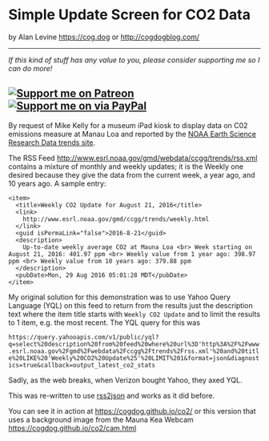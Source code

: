 # Simple Update Screen for CO2 Data

by Alan Levine https://cog.dog or http://cogdogblog.com/

-----
*If this kind of stuff has any value to you, please consider supporting me so I can do more!*

[![Support me on Patreon](http://cogdog.github.io/images/badge-patreon.png)](https://patreon.com/cogdog) [![Support me on via PayPal](http://cogdog.github.io/images/badge-paypal.png)](https://paypal.me/cogdog)
----- 

By request of Mike Kelly for a museum iPad kiosk to display data on C02 emissions measure at Manau Loa and reported by the [NOAA Earth Science Research Data trends site](http://www.esrl.noaa.gov/gmd/ccgg/trends/index.html).

The RSS Feed http://www.esrl.noaa.gov/gmd/webdata/ccgg/trends/rss.xml contains a mixture of monthly and weekly updates; it is the Weekly one desired because they give the data from the current week, a year ago, and 10 years ago. A sample entry:

```
<item>
  <title>Weekly CO2 Update for August 21, 2016</title>
  <link>
    http://www.esrl.noaa.gov/gmd/ccgg/trends/weekly.html
  </link>
  <guid isPermaLink="false">2016-8-21</guid>
  <description>
    Up-to-date weekly average CO2 at Mauna Loa <br> Week starting on August 21, 2016: 401.97 ppm <br> Weekly value from 1 year ago: 398.97 ppm <br> Weekly value from 10 years ago: 379.88 ppm
  </description>
  <pubDate>Mon, 29 Aug 2016 05:01:28 MDT</pubDate>
</item>
```


My original solution for this demonstration was to use Yahoo Query Language (YQL) on this feed to return from the  results just the description text where the item title starts with `Weekly CO2 Update` and to limit the results to 1 item, e.g. the most recent. The YQL query for this was

`https://query.yahooapis.com/v1/public/yql?q=select%20description%20from%20feed%20where%20url%3D'http%3A%2F%2Fwww.esrl.noaa.gov%2Fgmd%2Fwebdata%2Fccgg%2Ftrends%2Frss.xml'%20and%20title%20LIKE%20'Weekly%20CO2%20Update%25'%20LIMIT%201&format=json&diagnostics=true&callback=output_latest_co2_stats`

Sadly, as the web breaks, when Verizon bought Yahoo, they axed YQL.

This was re-written to use [rss2json](https://rss2json.com/) and works as it did before.


You can see it in action at https://cogdog.github.io/co2/ or this version that uses a background image from the Mauna Kea Webcam https://cogdog.github.io/co2/cam.html




